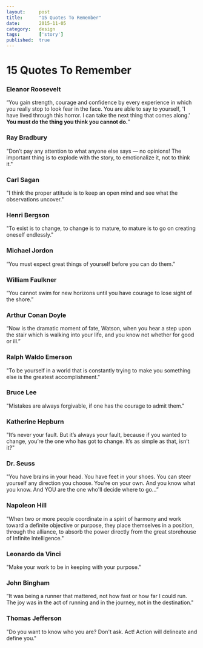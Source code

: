 ```yaml
---
layout:     post
title:      "15 Quotes To Remember"
date:       2015-11-05
category:   design
tags:       ['story']
published:  true
---
```


# 15 Quotes To Remember

### Eleanor Roosevelt
“You gain strength, courage and confidence by every experience in which you really stop to look fear in the face. You are able to say to yourself, 'I have lived through this horror. I can take the next thing that comes along.' **You must do the thing you think you cannot do.**”

### Ray Bradbury
"Don’t pay any attention to what anyone else says — no opinions! The important thing is to explode with the story, to emotionalize it, not to think it."

### Carl Sagan
"I think the proper attitude is to keep an open mind and see what the observations uncover."

### Henri Bergson
"To exist is to change, to change is to mature, to mature is to go on creating oneself endlessly."

### Michael Jordon
“You must expect great things of yourself before you can do them.”

### William Faulkner
“You cannot swim for new horizons until you have courage to lose sight of the shore.”

### Arthur Conan Doyle
“Now is the dramatic moment of fate, Watson, when you hear a step upon the stair which is walking into your life, and you know not whether for good or ill.”

### Ralph Waldo Emerson
"To be yourself in a world that is constantly trying to make you something else is the greatest accomplishment."

### Bruce Lee
"Mistakes are always forgivable, if one has the courage to admit them."

### Katherine Hepburn
"It’s never your fault. But it’s always your fault, because if you wanted to change, you’re the one who has got to change. It’s as simple as that, isn’t it?"

### Dr. Seuss
"You have brains in your head. You have feet in your shoes. You can steer yourself any direction you choose. You're on your own. And you know what you know. And YOU are the one who'll decide where to go...”

### Napoleon Hill
"When two or more people coordinate in a spirit of harmony and work toward a definite objective or purpose, they place themselves in a position, through the alliance, to absorb the power directly from the great storehouse of Infinite Intelligence."

### Leonardo da Vinci
"Make your work to be in keeping with your purpose."

### John Bingham
”It was being a runner that mattered, not how fast or how far I could run. The joy was in the act of running and in the journey, not in the destination."

### Thomas Jefferson
"Do you want to know who you are? Don't ask. Act! Action will delineate and define you."
